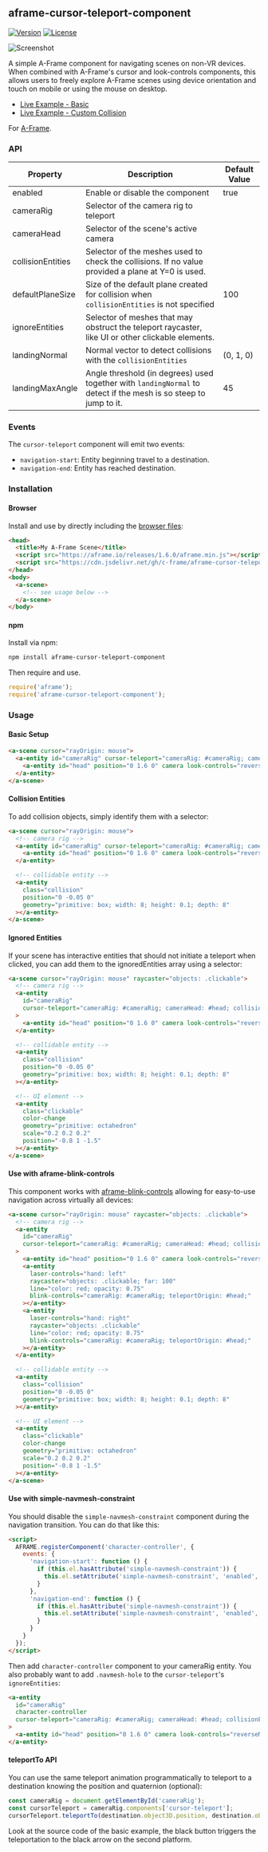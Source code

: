 ## aframe-cursor-teleport-component

[![Version](http://img.shields.io/npm/v/aframe-cursor-teleport-component.svg?style=flat-square)](https://npmjs.org/package/aframe-cursor-teleport-component)
[![License](http://img.shields.io/npm/l/aframe-cursor-teleport-component.svg?style=flat-square)](https://npmjs.org/package/aframe-cursor-teleport-component)

![Screenshot](https://github.com/c-frame/aframe-cursor-teleport/raw/master/capture-01.gif)

A simple A-Frame component for navigating scenes on non-VR devices. When combined with A-Frame's cursor and look-controls components, this allows users to freely explore A-Frame scenes using device orientation and touch on mobile or using the mouse on desktop.

- [Live Example - Basic](https://c-frame.github.io/aframe-cursor-teleport/examples/basic/index.html)
- [Live Example - Custom Collision](https://c-frame.github.io/aframe-cursor-teleport/examples/custom/index.html)

For [A-Frame](https://aframe.io).

### API

| Property          | Description                                                                                                      | Default Value |
| ----------------- | ---------------------------------------------------------------------------------------------------------------- | ------------- |
| enabled           | Enable or disable the component                                                                                  | true          |
| cameraRig         | Selector of the camera rig to teleport                                                                           |               |
| cameraHead        | Selector of the scene's active camera                                                                            |               |
| collisionEntities | Selector of the meshes used to check the collisions. If no value provided a plane at Y=0 is used.                |               |
| defaultPlaneSize  | Size of the default plane created for collision when `collisionEntities` is not specified                        | 100           |
| ignoreEntities    | Selector of meshes that may obstruct the teleport raycaster, like UI or other clickable elements.                |               |
| landingNormal     | Normal vector to detect collisions with the `collisionEntities`                                                  | (0, 1, 0)     |
| landingMaxAngle   | Angle threshold (in degrees) used together with `landingNormal` to detect if the mesh is so steep to jump to it. | 45            |

### Events

The `cursor-teleport` component will emit two events:

- `navigation-start`: Entity beginning travel to a destination.
- `navigation-end`: Entity has reached destination.

### Installation

#### Browser

Install and use by directly including the [browser files](dist):

```html
<head>
  <title>My A-Frame Scene</title>
  <script src="https://aframe.io/releases/1.6.0/aframe.min.js"></script>
  <script src="https://cdn.jsdelivr.net/gh/c-frame/aframe-cursor-teleport@1.5.0/dist/aframe-cursor-teleport-component.min.js"></script>
</head>
<body>
  <a-scene>
    <!-- see usage below -->
  </a-scene>
</body>
```

#### npm

Install via npm:

```bash
npm install aframe-cursor-teleport-component
```

Then require and use.

```js
require('aframe');
require('aframe-cursor-teleport-component');
```

### Usage

#### Basic Setup

```html
<a-scene cursor="rayOrigin: mouse">
  <a-entity id="cameraRig" cursor-teleport="cameraRig: #cameraRig; cameraHead: #head">
    <a-entity id="head" position="0 1.6 0" camera look-controls="reverseMouseDrag: true"></a-entity>
  </a-entity>
</a-scene>
```

#### Collision Entities

To add collision objects, simply identify them with a selector:

```html
<a-scene cursor="rayOrigin: mouse">
  <!-- camera rig -->
  <a-entity id="cameraRig" cursor-teleport="cameraRig: #cameraRig; cameraHead: #head; collisionEntities: .collision">
    <a-entity id="head" position="0 1.6 0" camera look-controls="reverseMouseDrag: true"></a-entity>
  </a-entity>

  <!-- collidable entity -->
  <a-entity
    class="collision"
    position="0 -0.05 0"
    geometry="primitive: box; width: 8; height: 0.1; depth: 8"
  ></a-entity>
</a-scene>
```

#### Ignored Entities

If your scene has interactive entities that should not initiate a teleport when clicked, you can add them to the ignoredEntities array using a selector:

```html
<a-scene cursor="rayOrigin: mouse" raycaster="objects: .clickable">
  <!-- camera rig -->
  <a-entity
    id="cameraRig"
    cursor-teleport="cameraRig: #cameraRig; cameraHead: #head; collisionEntities: .collision; ignoreEntities: .clickable"
  >
    <a-entity id="head" position="0 1.6 0" camera look-controls="reverseMouseDrag: true"></a-entity>
  </a-entity>

  <!-- collidable entity -->
  <a-entity
    class="collision"
    position="0 -0.05 0"
    geometry="primitive: box; width: 8; height: 0.1; depth: 8"
  ></a-entity>

  <!-- UI element -->
  <a-entity
    class="clickable"
    color-change
    geometry="primitive: octahedron"
    scale="0.2 0.2 0.2"
    position="-0.8 1 -1.5"
  ></a-entity>
</a-scene>
```

#### Use with aframe-blink-controls

This component works with [aframe-blink-controls](https://github.com/jure/aframe-blink-controls) allowing for easy-to-use navigation across virtually all devices:

```html
<a-scene cursor="rayOrigin: mouse" raycaster="objects: .clickable">
  <!-- camera rig -->
  <a-entity
    id="cameraRig"
    cursor-teleport="cameraRig: #cameraRig; cameraHead: #head; collisionEntities: .collision; ignoreEntities: .clickable"
  >
    <a-entity id="head" position="0 1.6 0" camera look-controls="reverseMouseDrag: true"></a-entity>
    <a-entity
      laser-controls="hand: left"
      raycaster="objects: .clickable; far: 100"
      line="color: red; opacity: 0.75"
      blink-controls="cameraRig: #cameraRig; teleportOrigin: #head;"
    ></a-entity>
    <a-entity
      laser-controls="hand: right"
      raycaster="objects: .clickable"
      line="color: red; opacity: 0.75"
      blink-controls="cameraRig: #cameraRig; teleportOrigin: #head;"
    ></a-entity>
  </a-entity>

  <!-- collidable entity -->
  <a-entity
    class="collision"
    position="0 -0.05 0"
    geometry="primitive: box; width: 8; height: 0.1; depth: 8"
  ></a-entity>

  <!-- UI element -->
  <a-entity
    class="clickable"
    color-change
    geometry="primitive: octahedron"
    scale="0.2 0.2 0.2"
    position="-0.8 1 -1.5"
  ></a-entity>
</a-scene>
```

#### Use with simple-navmesh-constraint

You should disable the `simple-navmesh-constraint` component during the navigation transition.
You can do that like this:

```html
<script>
  AFRAME.registerComponent('character-controller', {
    events: {
      'navigation-start': function () {
        if (this.el.hasAttribute('simple-navmesh-constraint')) {
          this.el.setAttribute('simple-navmesh-constraint', 'enabled', false);
        }
      },
      'navigation-end': function () {
        if (this.el.hasAttribute('simple-navmesh-constraint')) {
          this.el.setAttribute('simple-navmesh-constraint', 'enabled', true);
        }
      }
    }
  });
</script>
```

Then add `character-controller` component to your cameraRig entity. You also probably want to add `.navmesh-hole` to the `cursor-teleport`'s `ignoreEntities`:

```html
<a-entity
  id="cameraRig"
  character-controller
  cursor-teleport="cameraRig: #cameraRig; cameraHead: #head; collisionEntities: .collision; ignoreEntities: .clickable,.navmesh-hole"
>
  <a-entity id="head" position="0 1.6 0" camera look-controls="reverseMouseDrag: true"></a-entity>
</a-entity>
```

#### teleportTo API

You can use the same teleport animation programmatically to teleport to a destination knowing
the position and quaternion (optional):

```js
const cameraRig = document.getElementById('cameraRig');
const cursorTeleport = cameraRig.components['cursor-teleport'];
cursorTeleport.teleportTo(destination.object3D.position, destination.object3D.quaternion);
```

Look at the source code of the basic example, the black button triggers the teleportation to the black arrow on the second platform.
